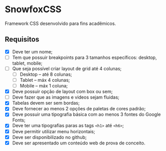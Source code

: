 # SnowfoxCSS
Framework CSS desenvolvido para fins acadêmicos.

## Requisitos

- [X] Deve ter um nome;
- [ ] Tem que possuir breakpoints para 3 tamanhos específicos: desktop, tablet, mobile;
- [ ] Que seja possível criar layout de grid até 4 colunas;
  - [ ] Desktop – até 8 colunas;
  - [ ] Tablet – máx 4 colunas;
  - [ ] Mobile – máx 1 coluna;
- [X] Deve possuir opção de layout com box ou sem;
- [ ] Deve fazer que as imagens e videos sejam fluidas;
- [X] Tabelas devem ser sem bordas;
- [X] Deve fornecer ao menos 2 opções de paletas de cores padrão;
- [X] Deve possuir uma tipografia básica com ao menos 3 fontes do Google Fonts;
- [X] Deve ter uma tipografias paras as tags `<h1>` até `<h6>`;
- [X] Deve permitir utilizar menu horizontais;
- [X] Deve ser disponibilizado no github;
- [X] Deve ser apresentado um conteúdo web de prova de conceito.

